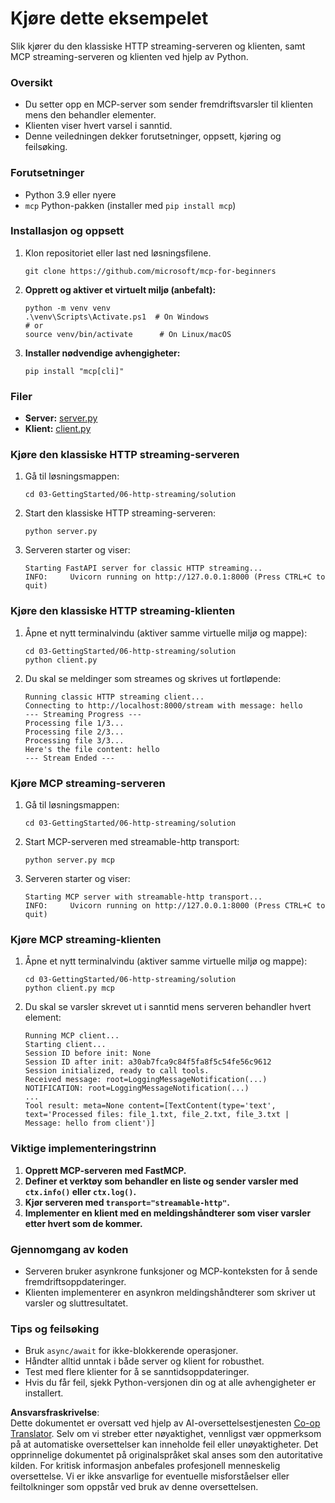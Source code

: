 <!--
CO_OP_TRANSLATOR_METADATA:
{
  "original_hash": "4c4da5949611d91b06d8a5d450aae8d6",
  "translation_date": "2025-07-13T21:20:31+00:00",
  "source_file": "03-GettingStarted/06-http-streaming/solution/python/README.md",
  "language_code": "no"
}
-->
# Kjøre dette eksempelet

Slik kjører du den klassiske HTTP streaming-serveren og klienten, samt MCP streaming-serveren og klienten ved hjelp av Python.

### Oversikt

- Du setter opp en MCP-server som sender fremdriftsvarsler til klienten mens den behandler elementer.
- Klienten viser hvert varsel i sanntid.
- Denne veiledningen dekker forutsetninger, oppsett, kjøring og feilsøking.

### Forutsetninger

- Python 3.9 eller nyere
- `mcp` Python-pakken (installer med `pip install mcp`)

### Installasjon og oppsett

1. Klon repositoriet eller last ned løsningsfilene.

   ```pwsh
   git clone https://github.com/microsoft/mcp-for-beginners
   ```

1. **Opprett og aktiver et virtuelt miljø (anbefalt):**

   ```pwsh
   python -m venv venv
   .\venv\Scripts\Activate.ps1  # On Windows
   # or
   source venv/bin/activate      # On Linux/macOS
   ```

1. **Installer nødvendige avhengigheter:**

   ```pwsh
   pip install "mcp[cli]"
   ```

### Filer

- **Server:** [server.py](../../../../../../03-GettingStarted/06-http-streaming/solution/python/server.py)
- **Klient:** [client.py](../../../../../../03-GettingStarted/06-http-streaming/solution/python/client.py)

### Kjøre den klassiske HTTP streaming-serveren

1. Gå til løsningsmappen:

   ```pwsh
   cd 03-GettingStarted/06-http-streaming/solution
   ```

2. Start den klassiske HTTP streaming-serveren:

   ```pwsh
   python server.py
   ```

3. Serveren starter og viser:

   ```
   Starting FastAPI server for classic HTTP streaming...
   INFO:     Uvicorn running on http://127.0.0.1:8000 (Press CTRL+C to quit)
   ```

### Kjøre den klassiske HTTP streaming-klienten

1. Åpne et nytt terminalvindu (aktiver samme virtuelle miljø og mappe):

   ```pwsh
   cd 03-GettingStarted/06-http-streaming/solution
   python client.py
   ```

2. Du skal se meldinger som streames og skrives ut fortløpende:

   ```text
   Running classic HTTP streaming client...
   Connecting to http://localhost:8000/stream with message: hello
   --- Streaming Progress ---
   Processing file 1/3...
   Processing file 2/3...
   Processing file 3/3...
   Here's the file content: hello
   --- Stream Ended ---
   ```

### Kjøre MCP streaming-serveren

1. Gå til løsningsmappen:
   ```pwsh
   cd 03-GettingStarted/06-http-streaming/solution
   ```
2. Start MCP-serveren med streamable-http transport:
   ```pwsh
   python server.py mcp
   ```
3. Serveren starter og viser:
   ```
   Starting MCP server with streamable-http transport...
   INFO:     Uvicorn running on http://127.0.0.1:8000 (Press CTRL+C to quit)
   ```

### Kjøre MCP streaming-klienten

1. Åpne et nytt terminalvindu (aktiver samme virtuelle miljø og mappe):
   ```pwsh
   cd 03-GettingStarted/06-http-streaming/solution
   python client.py mcp
   ```
2. Du skal se varsler skrevet ut i sanntid mens serveren behandler hvert element:
   ```
   Running MCP client...
   Starting client...
   Session ID before init: None
   Session ID after init: a30ab7fca9c84f5fa8f5c54fe56c9612
   Session initialized, ready to call tools.
   Received message: root=LoggingMessageNotification(...)
   NOTIFICATION: root=LoggingMessageNotification(...)
   ...
   Tool result: meta=None content=[TextContent(type='text', text='Processed files: file_1.txt, file_2.txt, file_3.txt | Message: hello from client')]
   ```

### Viktige implementeringstrinn

1. **Opprett MCP-serveren med FastMCP.**
2. **Definer et verktøy som behandler en liste og sender varsler med `ctx.info()` eller `ctx.log()`.**
3. **Kjør serveren med `transport="streamable-http"`.**
4. **Implementer en klient med en meldingshåndterer som viser varsler etter hvert som de kommer.**

### Gjennomgang av koden
- Serveren bruker asynkrone funksjoner og MCP-konteksten for å sende fremdriftsoppdateringer.
- Klienten implementerer en asynkron meldingshåndterer som skriver ut varsler og sluttresultatet.

### Tips og feilsøking

- Bruk `async/await` for ikke-blokkerende operasjoner.
- Håndter alltid unntak i både server og klient for robusthet.
- Test med flere klienter for å se sanntidsoppdateringer.
- Hvis du får feil, sjekk Python-versjonen din og at alle avhengigheter er installert.

**Ansvarsfraskrivelse**:  
Dette dokumentet er oversatt ved hjelp av AI-oversettelsestjenesten [Co-op Translator](https://github.com/Azure/co-op-translator). Selv om vi streber etter nøyaktighet, vennligst vær oppmerksom på at automatiske oversettelser kan inneholde feil eller unøyaktigheter. Det opprinnelige dokumentet på originalspråket skal anses som den autoritative kilden. For kritisk informasjon anbefales profesjonell menneskelig oversettelse. Vi er ikke ansvarlige for eventuelle misforståelser eller feiltolkninger som oppstår ved bruk av denne oversettelsen.